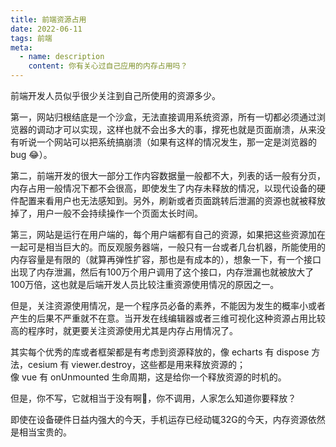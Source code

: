 ```yaml
---
title: 前端资源占用
date: 2022-06-11
tags: 前端
meta:
  - name: description
    content: 你有关心过自己应用的内存占用吗？
---
```


前端开发人员似乎很少关注到自己所使用的资源多少。

第一，网站归根结底是一个沙盒，无法直接调用系统资源，所有一切都必须通过浏览器的调动才可以实现，这样也就不会出多大的事，撑死也就是页面崩溃，从来没有听说一个网站可以把系统搞崩溃（如果有这样的情况发生，那一定是浏览器的 bug 😂）。

第二，前端开发的很大一部分工作内容数据量一般都不大，列表的话一般有分页，内存占用一般情况下都不会很高，即使发生了内存未释放的情况，以现代设备的硬件配置来看用户也无法感知到。另外，刷新或者页面跳转后泄漏的资源也就被释放掉了，用户一般不会持续操作一个页面太长时间。

第三，网站是运行在用户端的，每个用户端都有自己的资源，如果把这些资源加在一起可是相当巨大的。而反观服务器端，一般只有一台或者几台机器，所能使用的内存容量是有限的（就算再弹性扩容，那也是有成本的），想象一下，有一个接口出现了内存泄漏，然后有100万个用户调用了这个接口，内存泄漏也就被放大了100万倍，这也就是后端开发人员比较注重资源使用情况的原因之一。

但是，关注资源使用情况，是一个程序员必备的素养，不能因为发生的概率小或者产生的后果不严重就不在意。当开发在线编辑器或者三维可视化这种资源占用比较高的程序时，就更要关注资源使用尤其是内存占用情况了。

其实每个优秀的库或者框架都是有考虑到资源释放的，像 echarts 有 dispose 方法，cesium 有 viewer.destroy，这些都是用来释放资源的；像 vue 有 onUnmounted 生命周期，这是给你一个释放资源的时机的。

但是，你不写，它就相当于没有啊🙂，你不调用，人家怎么知道你要释放？

即使在设备硬件日益内强大的今天，手机运存已经动辄32G的今天，内存资源依然是相当宝贵的。
